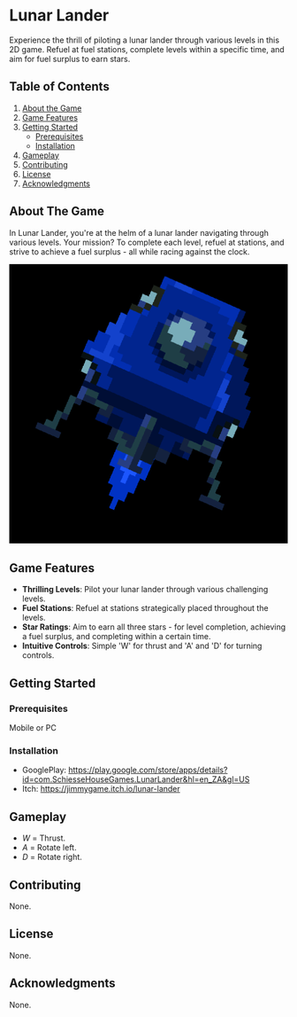 # Lunar Lander
Experience the thrill of piloting a lunar lander through various levels in this 2D game. Refuel at fuel stations, complete levels within a specific time, and aim for fuel surplus to earn stars. 

## Table of Contents
1. [About the Game](#about-the-game)
2. [Game Features](#game-features)
3. [Getting Started](#getting-started)
    - [Prerequisites](#prerequisites)
    - [Installation](#installation)
4. [Gameplay](#gameplay)
5. [Contributing](#contributing)
6. [License](#license)
7. [Acknowledgments](#acknowledgments)

## About The Game
In Lunar Lander, you're at the helm of a lunar lander navigating through various levels. Your mission? To complete each level, refuel at stations, and strive to achieve a fuel surplus - all while racing against the clock.

![Game Screenshot](https://github.com/JimmyDevGit/LunarLander/blob/main/Scripts/Thumb.png)

## Game Features
* **Thrilling Levels**: Pilot your lunar lander through various challenging levels.
* **Fuel Stations**: Refuel at stations strategically placed throughout the levels.
* **Star Ratings**: Aim to earn all three stars - for level completion, achieving a fuel surplus, and completing within a certain time.
* **Intuitive Controls**: Simple 'W' for thrust and 'A' and 'D' for turning controls.

## Getting Started

### Prerequisites
Mobile or PC

### Installation
* GooglePlay: https://play.google.com/store/apps/details?id=com.SchiesseHouseGames.LunarLander&hl=en_ZA&gl=US
* Itch: https://jimmygame.itch.io/lunar-lander

## Gameplay
* *W* = Thrust.
* *A* = Rotate left.
* *D* = Rotate right.

## Contributing
None.

## License
None.

## Acknowledgments
None.
